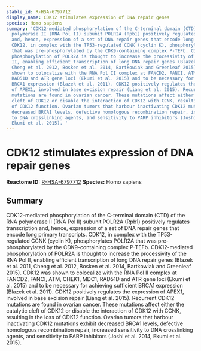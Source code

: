```yaml
---
stable_id: R-HSA-6797712
display_name: CDK12 stimulates expression of DNA repair genes
species: Homo sapiens
summary: 'CDK12-mediated phosphorylation of the C-terminal domain (CTD) of the RNA
  polymerase II (RNA Pol II) subunit POLR2A (Rpb1) positively regulates transcription
  and, hence, expression of a set of DNA repair genes that encode long primary transcripts.
  CDK12, in complex with the TP53-regulated CCNK (cyclin K), phosphorylates POLR2A
  that was pre-phosphorylated by the CDK9-containing complex P-TEFb. CDK12-mediated
  phosphorylation of POLR2A is thought to increase the processivity of the RNA Pol
  II, enabling efficient transcription of long DNA repair genes (Blazek et al. 2011,
  Cheng et al. 2012, Bosken et al. 2014, Bartkowiak and Greenleaf 2015). CDK12 was
  shown to colocalize with the RNA Pol II complex at FANCD2, FANCI, ATM, CHEK1, MDC1,
  RAD51D and ATR gene loci (Ekumi et al. 2015) and to be necessary for achieving sufficient
  BRCA1 expression (Blazek et al. 2011). CDK12 positively regulates the expression
  of APEX1, involved in base excision repair (Liang et al. 2015). Recurrent CDK12
  mutations are found in ovarian cancer. These mutations affect either the catalytic
  cleft of CDK12 or disable the interaction of CDK12 with CCNK, resulting in the loss
  of CDK12 function. Ovarian tumors that harbour inactivating CDK12 mutations exhibit
  decreased BRCA1 levels, defective homologous recombination repair, increased sensitivity
  to DNA crosslinking agents, and sensitivity to PARP inhibitors (Joshi et al. 2014,
  Ekumi et al. 2015). '
---
```


# CDK12 stimulates expression of DNA repair genes
**Reactome ID:** [R-HSA-6797712](https://reactome.org/content/detail/R-HSA-6797712)
**Species:** Homo sapiens

## Summary

CDK12-mediated phosphorylation of the C-terminal domain (CTD) of the RNA polymerase II (RNA Pol II) subunit POLR2A (Rpb1) positively regulates transcription and, hence, expression of a set of DNA repair genes that encode long primary transcripts. CDK12, in complex with the TP53-regulated CCNK (cyclin K), phosphorylates POLR2A that was pre-phosphorylated by the CDK9-containing complex P-TEFb. CDK12-mediated phosphorylation of POLR2A is thought to increase the processivity of the RNA Pol II, enabling efficient transcription of long DNA repair genes (Blazek et al. 2011, Cheng et al. 2012, Bosken et al. 2014, Bartkowiak and Greenleaf 2015). CDK12 was shown to colocalize with the RNA Pol II complex at FANCD2, FANCI, ATM, CHEK1, MDC1, RAD51D and ATR gene loci (Ekumi et al. 2015) and to be necessary for achieving sufficient BRCA1 expression (Blazek et al. 2011). CDK12 positively regulates the expression of APEX1, involved in base excision repair (Liang et al. 2015). Recurrent CDK12 mutations are found in ovarian cancer. These mutations affect either the catalytic cleft of CDK12 or disable the interaction of CDK12 with CCNK, resulting in the loss of CDK12 function. Ovarian tumors that harbour inactivating CDK12 mutations exhibit decreased BRCA1 levels, defective homologous recombination repair, increased sensitivity to DNA crosslinking agents, and sensitivity to PARP inhibitors (Joshi et al. 2014, Ekumi et al. 2015). 

